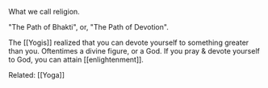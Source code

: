 What we call religion.

"The Path of Bhakti", or, "The Path of Devotion".

The [[Yogis]] realized that you can devote yourself to something greater than you. Oftentimes a divine figure, or a God. If you pray & devote yourself to God, you can attain [[enlightenment]].

Related: [[Yoga]]